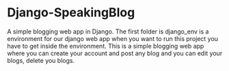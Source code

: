 # Django-SpeakingBlog
A simple blogging web app in Django.
The first folder is django_env is a environment for our django web app when you want to run this project you have to get inside the environment.
This is a simple blogging web app where you can create your account and post any blog and you can edit your blogs, delete you blogs.
